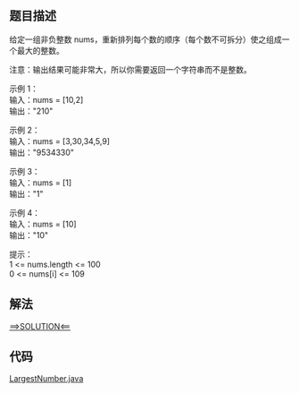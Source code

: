 ## 题目描述

给定一组非负整数 nums，重新排列每个数的顺序（每个数不可拆分）使之组成一个最大的整数。

注意：输出结果可能非常大，所以你需要返回一个字符串而不是整数。

示例 1：
<br>输入：nums = [10,2]
<br>输出："210"

示例 2：
<br>输入：nums = [3,30,34,5,9]
<br>输出："9534330"

示例 3：
<br>输入：nums = [1]
<br>输出："1"

示例 4：
<br>输入：nums = [10]
<br>输出："10"

提示：
<br>1 <= nums.length <= 100
<br>0 <= nums[i] <= 109

## 解法

[==>SOLUTION<==](https://leetcode-cn.com/problems/largest-number/solution/gong-shui-san-xie-noxiang-xin-ke-xue-xi-vn86e/)

## 代码

[LargestNumber.java](https://github.com/Marshal7cc/leetcode-java/blob/master/src/sort/LargestNumber.java)

